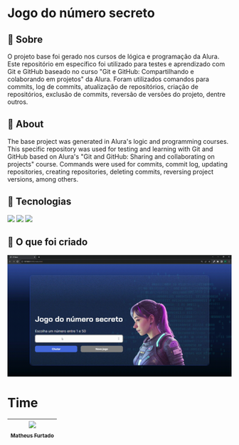 <h1>Jogo do número secreto</h1>

<h2>🔖 Sobre</h2>
<p>
  O projeto base foi gerado nos cursos de lógica e programação da Alura. 
  <br>Este repositório em específico foi utilizado para testes e aprendizado com Git e GitHub baseado no curso "Git e GitHub: Compartilhando e colaborando em projetos" da Alura. Foram utilizados comandos para commits, log de commits, atualização de repositórios, criação de repositórios, exclusão de commits, reversão de versões do projeto, dentre outros.</br>
</p>

<h2>🔖 About</h2>
<p>
  The base project was generated in Alura's logic and programming courses. 
  <br>This specific repository was used for testing and learning with Git and GitHub based on Alura's "Git and GitHub: Sharing and collaborating on projects" course. Commands were used for commits, commit log, updating repositories, creating repositories, deleting commits, reversing project versions, among others.</br>
</p>

## 🚀 **Tecnologias**
<div>
  <img src="https://img.shields.io/badge/HTML-239120?style=for-the-badge&logo=html5&logoColor=white">
  <img src="https://img.shields.io/badge/CSS-239120?&style=for-the-badge&logo=css3&logoColor=white">
  <img src="https://img.shields.io/badge/JavaScript-F7DF1E?style=for-the-badge&logo=javascript&logoColor=black">
</div>

## 🚀 **O que foi criado**
<img src="img\apresentacao.gif" alt="![Apresentação do jogo]">


# **Time**

| [<img loading="lazy" src="https://avatars.githubusercontent.com/u/115049347?s=400&u=d26c85547dca867425c076dbcdf8f20d0fb4f352&v=4" width=115><br><sub>Matheus Furtado</sub>](https://github.com/furtado-matheus) |
| :---: |